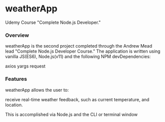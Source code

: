 # weatherApp

Udemy Course "Complete Node.js Developer."

<h3>Overview</h3>
weatherApp is the second project completed through the Andrew Mead lead "Complete Node.js Developer Course." The application is written using vanilla JS(ES6), Node.js(v11) and the following NPM devDependencies:

axios
yargs
request

<h3>Features</h3>
weatherApp allows the user to:

receive real-time weather feedback, such as current temperature, and location.

This is accomplished via Node.js and the CLI or terminal window
